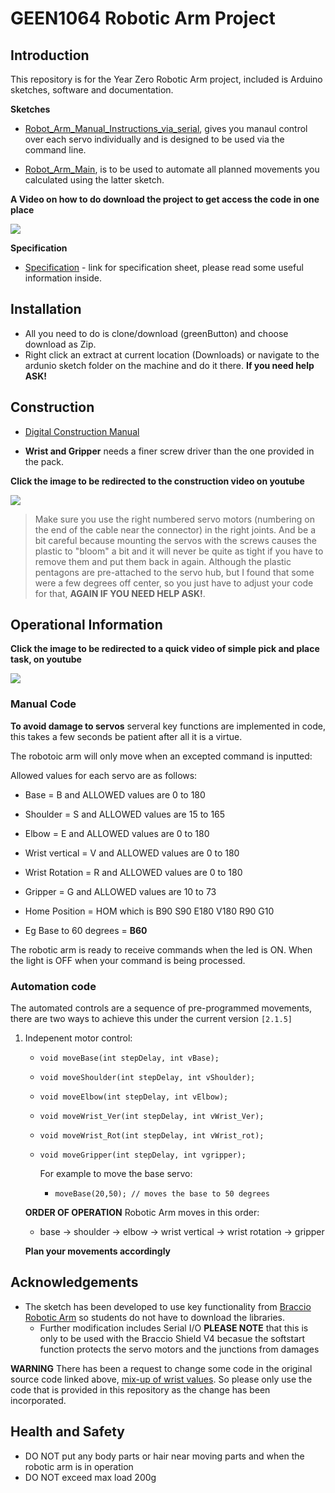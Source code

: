 # GEEN1064 Robotic Arm Project
## Introduction

This repository is for the Year Zero Robotic Arm project, included is Arduino sketches, software and documentation.

**Sketches**
   
   * [Robot_Arm_Manual_Instructions_via_serial](./Robot_Arm_Manual_Instructions_via_serial), gives you manaul control over each servo individually and is designed to be used via the command line.

   * [Robot_Arm_Main](./Robot_Arm_Main), is to be used to automate all planned movements you calculated using the latter sketch.

**A Video on how to do download the project to get access the code in one place**

[![](http://img.youtube.com/vi/nCR-zGrlY7E/0.jpg)](https://youtu.be/nCR-zGrlY7E "How to download the project and open the first sketch")

**Specification** 
   * [Specification](./Specifications.md) - link for specification sheet, please read some useful information inside.

## Installation 

* All you need to do is clone/download (greenButton) and choose download as Zip. 
* Right click an extract at current location (Downloads) or navigate to the ardunio sketch folder on the machine and do it there. 
**If you need help ASK!**

## Construction

* [Digital Construction Manual](./Braccio_QSG.pdf)

* **Wrist and Gripper** needs a finer screw driver than the one provided in the pack.

**Click the image to be redirected to the construction video on youtube**

  [![](http://img.youtube.com/vi/5VkjJXm6bx8/0.jpg)](https://www.youtube.com/watch?time_continue=16&v=Lwb2ppat_bs "Robotic Arm Construction")

> Make sure you use the right numbered servo motors (numbering on the end of the cable near the connector) in the right joints. And be a bit careful because mounting the servos with the screws causes the plastic to "bloom" a bit and it will never be quite as tight if you have to remove them and put them back in again. Although the plastic pentagons are pre-attached to the servo hub, but I found that some were a few degrees off center, so you just have to adjust your code for that,  **AGAIN IF YOU NEED HELP ASK!**.

## Operational Information 

**Click the image to be redirected to a quick video of simple pick and place task, on youtube**

   [![](http://img.youtube.com/vi/SHML6NhQB3I/0.jpg)](https://youtu.be/SHML6NhQB3I "Robotic Arm performing a pick and place action")

### Manual Code

**To avoid damage to servos** serveral key functions are implemented in code, this takes a few seconds be patient after all it is a virtue.

The robotoic arm will only move when an excepted command is inputted:

Allowed values for each servo are as follows:

 * Base           = B and ALLOWED values are 0 to 180
 * Shoulder       = S and ALLOWED values are 15 to 165
 * Elbow          = E and ALLOWED values are 0 to 180
 * Wrist vertical = V and ALLOWED values are 0 to 180
 * Wrist Rotation = R and ALLOWED values are 0 to 180
 * Gripper        = G and ALLOWED values are 10 to 73
 * Home Position  = HOM which is B90 S90 E180 V180 R90 G10

 * Eg Base to 60 degrees = **B60**

The robotic arm is ready to receive commands when the led is ON.
When the light is OFF when your command is being processed.

### Automation code 

The automated controls are a sequence of pre-programmed movements, there are two ways to achieve this under the current version `[2.1.5]`

1. Indepenent motor control:
   - `void moveBase(int stepDelay, int vBase);`
   - `void moveShoulder(int stepDelay, int vShoulder);`
   - `void moveElbow(int stepDelay, int vElbow);`
   - `void moveWrist_Ver(int stepDelay, int vWrist_Ver);`
   - `void moveWrist_Rot(int stepDelay, int vWrist_rot);`
   - `void moveGripper(int stepDelay, int vgripper);`

      For example to move the base servo:

     - `moveBase(20,50); // moves the base to 50 degrees`

   **ORDER OF OPERATION** Robotic Arm moves in this order:

    * base -> shoulder -> elbow -> wrist vertical -> wrist rotation -> gripper 

   **Plan your movements accordingly**

## Acknowledgements 

* The sketch has been developed to use key functionality from [Braccio Robotic Arm](https://github.com/arduino-org/arduino-library-braccio) so students do not have to download the libraries. 
   * Further modification includes Serial I/O
**PLEASE NOTE** that this is only to be used with the Braccio Shield V4 becasue the softstart function protects the servo motors and the junctions from damages

**WARNING** 
There has been a request to change some code in the original source code linked above, [mix-up of wrist values](https://github.com/arduino-org/arduino-library-braccio/pull/4/commits/4ee82eac74b98196bec2413bd87deda3019e3a5c). So please only use the code that is provided in this repository as the change has been incorporated.

## Health and Safety

* DO NOT put any body parts or hair near moving parts and when the robotic arm is in operation 
* DO NOT exceed max load 200g

